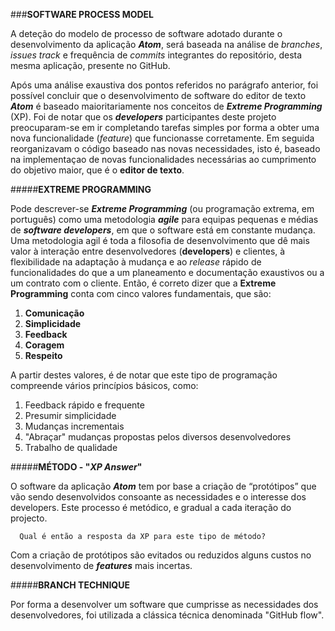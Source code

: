 ###**SOFTWARE PROCESS MODEL**

  A deteção do modelo de processo de software adotado durante o desenvolvimento da aplicação **_Atom_**, será baseada na análise de *branches*, *issues track* e frequência de *commits* integrantes do repositório, desta mesma aplicação, presente no GitHub.

  Após uma análise exaustiva dos pontos referidos no parágrafo anterior, foi possível concluir que o desenvolvimento de software do editor de texto **_Atom_** é baseado maioritariamente nos conceitos de **_Extreme Programming_** (XP). Foi de notar que os **_developers_** participantes deste projeto preocuparam-se em ir completando tarefas simples por forma a obter uma nova funcionalidade (*feature*) que funcionasse corretamente. Em seguida reorganizavam o código baseado nas novas necessidades, isto é, baseado na implementaçao de novas funcionalidades necessárias ao cumprimento do objetivo maior, que é o **editor de texto**.

#####**EXTREME PROGRAMMING**

  Pode descrever-se **_Extreme Programming_** (ou programação extrema, em português) como uma metodologia **_agile_** para equipas pequenas e médias de **_software developers_**, em que o software está em constante mudança.
  Uma metodologia agil é toda a filosofia de desenvolvimento que dê mais valor à interação entre desenvolvedores (**developers**) e clientes, à flexibilidade na adaptação à mudança e ao *release* rápido de funcionalidades do que a um planeamento e documentação exaustivos ou a um contrato com o cliente. Então, é correto dizer que a **Extreme Programming** conta com cinco valores fundamentais, que são:
  
  1. **Comunicação**
  2. **Simplicidade**
  3. **Feedback**
  4. **Coragem**
  5. **Respeito**

A partir destes valores, é de notar que este tipo de programação compreende vários princípios básicos, como:

  1. Feedback rápido e frequente
  2. Presumir simplicidade
  3. Mudanças incrementais
  4. "Abraçar" mudanças propostas pelos diversos desenvolvedores
  5. Trabalho de qualidade

#####**MÉTODO - "_XP Answer_"**

  O software da aplicação **_Atom_** tem por base a criação de “protótipos” que vão sendo desenvolvidos consoante as necessidades e o interesse dos developers. Este processo é metódico, e gradual a cada iteração do projecto.
  
      Qual é então a resposta da XP para este tipo de método?
  
  Com a criação de protótipos são evitados ou reduzidos alguns custos no desenvolvimento de **_features_** mais incertas.
  
#####**BRANCH TECHNIQUE**

  Por forma a desenvolver um software que cumprisse as necessidades dos desenvolvedores, foi utilizada a clássica técnica denominada "GitHub flow".






